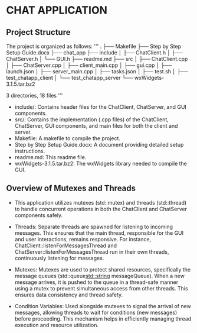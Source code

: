 
# CHAT APPLICATION 


## Project Structure 
The project is organized as follows:
'''
.
├── Makefile
├── Step by Step Setup Guide.docx
├── chat_app
├── include
│   ├── ChatClient.h
│   ├── ChatServer.h
│   └── GUI.h
├── readme.md
├── src
│   ├── ChatClient.cpp
│   ├── ChatServer.cpp
│   ├── client_main.cpp
│   ├── gui.cpp
│   ├── launch.json
│   ├── server_main.cpp
│   ├── tasks.json
│   ├── test.sh
│   ├── test_chatapp_client
│   └── test_chatapp_server
└── wxWidgets-3.1.5.tar.bz2

3 directories, 18 files
'''

- include/: Contains header files for the ChatClient, ChatServer, and GUI components.
- src/: Contains the implementation (.cpp files) of the ChatClient, ChatServer, GUI components, and main files for both the client and server.
- Makefile: A makefile to compile the project.
- Step by Step Setup Guide.docx: A document providing detailed setup instructions.
- readme.md: This readme file.
- wxWidgets-3.1.5.tar.bz2: The wxWidgets library needed to compile the GUI.


## Overview of Mutexes and Threads
- This application utilizes mutexes (std::mutex) and threads (std::thread) to handle concurrent operations in both the ChatClient and ChatServer components safely.

- Threads: Separate threads are spawned for listening to incoming messages. This ensures that the main thread, responsible for the GUI and user interactions, remains responsive. For instance, ChatClient::listenForMessagesThread and ChatServer::listenForMessagesThread run in their own threads, continuously listening for messages.

- Mutexes: Mutexes are used to protect shared resources, specifically the message queues (std::queue<std::string> messageQueue). When a new message arrives, it is pushed to the queue in a thread-safe manner using a mutex to prevent simultaneous access from other threads. This ensures data consistency and thread safety.

- Condition Variables: Used alongside mutexes to signal the arrival of new messages, allowing threads to wait for conditions (new messages) before proceeding. This mechanism helps in efficiently managing thread execution and resource utilization.


